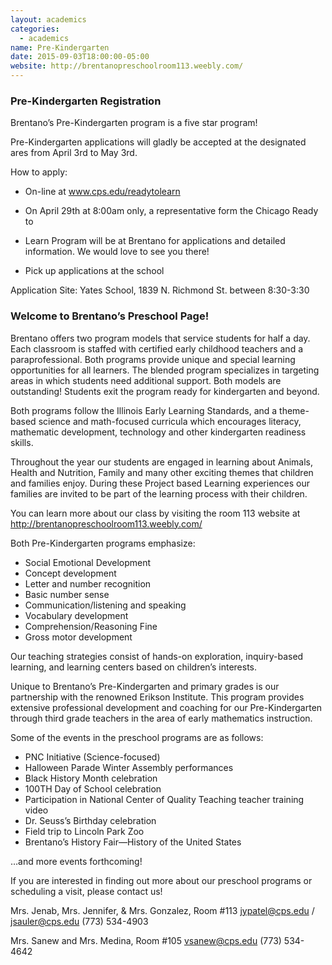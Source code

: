 ```yaml
---
layout: academics
categories: 
  - academics
name: Pre-Kindergarten
date: 2015-09-03T18:00:00-05:00
website: http://brentanopreschoolroom113.weebly.com/
---
```


### Pre-Kindergarten Registration

Brentano’s Pre-Kindergarten program is a five star program!

Pre-Kindergarten applications will gladly be accepted at the designated ares
from April 3rd to May 3rd.

How to apply:

* On-line at www.cps.edu/readytolearn
* On April 29th at 8:00am only, a representative form the Chicago Ready to
* Learn Program will be at Brentano for applications and detailed
information. We would love to see you there!

* Pick up applications at the school

Application Site: Yates School, 1839 N. Richmond St. between 8:30-3:30

 
### Welcome to Brentano’s Preschool Page!

Brentano offers two program models that service students for half a day. Each
classroom is staffed with certified early childhood teachers and a
paraprofessional. Both programs provide unique and special learning
opportunities for all learners. The blended program specializes in targeting
areas in which students need additional support. Both models are outstanding!
Students exit the program ready for kindergarten and beyond.

Both programs follow the Illinois Early Learning Standards, and a theme-based
science and math-focused curricula which encourages literacy, mathematic
development, technology and other kindergarten readiness skills.

Throughout the year our students are engaged in learning about Animals, Health
and Nutrition, Family and many other exciting themes that children and families
enjoy. During these Project based Learning experiences our families are invited
to be part of the learning process with their children.

You can learn more about our class by visiting the room 113 website at
http://brentanopreschoolroom113.weebly.com/

Both Pre-Kindergarten programs emphasize:

* Social Emotional Development 
* Concept development 
* Letter and number recognition 
* Basic number sense 
* Communication/listening and speaking
* Vocabulary development 
* Comprehension/Reasoning Fine 
* Gross motor development

Our teaching strategies consist of hands-on exploration, inquiry-based
learning, and learning centers based on children’s interests.

Unique to Brentano’s Pre-Kindergarten and primary grades is our partnership
with the renowned Erikson Institute. This program provides extensive
professional development and coaching for our Pre-Kindergarten through third
grade teachers in the area of early mathematics instruction.

Some of the events in the preschool programs are as follows:

* PNC Initiative (Science-focused) 
* Halloween Parade Winter Assembly performances 
* Black History Month celebration 
* 100TH Day of School celebration 
* Participation in National Center of Quality Teaching teacher training video 
* Dr. Seuss’s Birthday celebration 
* Field trip to Lincoln Park Zoo 
* Brentano’s History Fair—History of the United States

…and more events forthcoming!

If you are interested in finding out more about our preschool programs or
scheduling a visit, please contact us!

Mrs. Jenab, Mrs. Jennifer, & Mrs. Gonzalez, Room #113 jypatel@cps.edu /
jsauler@cps.edu (773) 534-4903

Mrs. Sanew and Mrs. Medina, Room #105 vsanew@cps.edu (773) 534-4642
